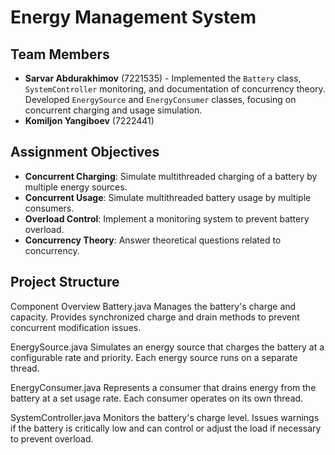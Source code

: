 # Energy Management System

## Team Members
- **Sarvar Abdurakhimov** (7221535) - Implemented the `Battery` class, `SystemController` monitoring, and documentation of concurrency theory. Developed `EnergySource` and `EnergyConsumer` classes, focusing on concurrent charging and usage simulation.
- **Komiljon Yangiboev** (7222441)

## Assignment Objectives
- **Concurrent Charging**: Simulate multithreaded charging of a battery by multiple energy sources.
- **Concurrent Usage**: Simulate multithreaded battery usage by multiple consumers.
- **Overload Control**: Implement a monitoring system to prevent battery overload.
- **Concurrency Theory**: Answer theoretical questions related to concurrency.

## Project Structure
Component Overview Battery.java Manages the battery's charge and capacity. Provides synchronized charge and drain methods to prevent concurrent modification issues.

EnergySource.java Simulates an energy source that charges the battery at a configurable rate and priority. Each energy source runs on a separate thread.

EnergyConsumer.java Represents a consumer that drains energy from the battery at a set usage rate. Each consumer operates on its own thread.

SystemController.java Monitors the battery's charge level. Issues warnings if the battery is critically low and can control or adjust the load if necessary to prevent overload.
